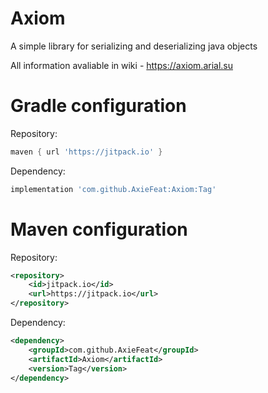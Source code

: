 # Axiom
A simple library for serializing and deserializing java objects

All information avaliable in wiki - https://axiom.arial.su

# Gradle configuration

Repository:
````groovy
maven { url 'https://jitpack.io' }
````

Dependency:
````groovy
implementation 'com.github.AxieFeat:Axiom:Tag'
````

# Maven configuration

Repository:
````xml
<repository>
    <id>jitpack.io</id>
    <url>https://jitpack.io</url>
</repository>
````

Dependency:
````xml
<dependency>
    <groupId>com.github.AxieFeat</groupId>
    <artifactId>Axiom</artifactId>
    <version>Tag</version>
</dependency>
````
